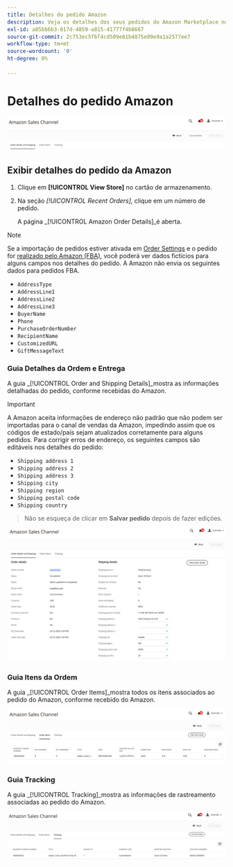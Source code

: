 ```yaml
---
title: Detalhes do pedido Amazon
description: Veja os detalhes dos seus pedidos do Amazon Marketplace no Adobe Commerce ou no Magento Open Source Admin.
exl-id: a85bb6b3-817d-4859-a815-41777f4b8667
source-git-commit: 2c753ec5f6f4cd509e61b4875e09e9a1a2577ee7
workflow-type: tm+mt
source-wordcount: '0'
ht-degree: 0%

---
```


# Detalhes do pedido Amazon

![Detalhes do pedido Amazon](assets/amazon-order-details-header.png)

## Exibir detalhes do pedido da Amazon

1. Clique em **[!UICONTROL View Store]** no cartão de armazenamento.

1. Na seção _[!UICONTROL Recent Orders]_, clique em um número de pedido.

   A página _[!UICONTROL Amazon Order Details]_é aberta.

>[!NOTE]
>
>Se a importação de pedidos estiver ativada em [Order Settings](./order-settings.md) e o pedido for [realizado pelo Amazon (FBA)](./fulfilled-by.md), você poderá ver dados fictícios para alguns campos nos detalhes do pedido. A Amazon não envia os seguintes dados para pedidos FBA.
>
> - `AddressType`
> - `AddressLine1`
> - `AddressLine2`
> - `AddressLine3`
> - `BuyerName`
> - `Phone`
> - `PurchaseOrderNumber`
> - `RecipientName`
> - `CustomizedURL`
> - `GiftMessageText`


### Guia Detalhes da Ordem e Entrega

A guia _[!UICONTROL Order and Shipping Details]_mostra as informações detalhadas do pedido, conforme recebidas do Amazon.

>[!IMPORTANT]
>
>A Amazon aceita informações de endereço não padrão que não podem ser importadas para o canal de vendas da Amazon, impedindo assim que os códigos de estado/país sejam atualizados corretamente para alguns pedidos. Para corrigir erros de endereço, os seguintes campos são editáveis nos detalhes do pedido:
>
>- `Shipping address 1`
>- `Shipping address 2`
>- `Shipping address 3`
>- `Shipping city`
>- `Shipping region`
>- `Shipping postal code`
>- `Shipping country`

>
>Não se esqueça de clicar em **Salvar pedido** depois de fazer edições.

![Detalhes da Ordem e Entrega](assets/amazon-order-details.png)

### Guia Itens da Ordem

A guia _[!UICONTROL Order Items]_mostra todos os itens associados ao pedido do Amazon, conforme recebido do Amazon.

![Detalhes do Item da Ordem](assets/amazon-order-item-details.png)

### Guia Tracking

A guia _[!UICONTROL Tracking]_mostra as informações de rastreamento associadas ao pedido do Amazon.

![Detalhes do rastreamento](assets/amazon-order-tracking-details.png)
